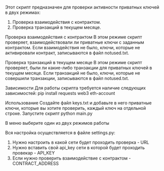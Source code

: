 Этот скрипт предназначен для проверки активности приватных ключей в двух режимах:

1. Проверка взаимодействия с контрактом.
2. Проверка транзакций в текущем месяце.

Проверка взаимодействия с контрактом
В этом режиме скрипт проверяет, взаимодействовали ли приватные ключи с заданным контрактом. Если взаимодействия не было, ключи, которые не активировали контракт, записываются в файл notused.txt.

Проверка транзакций в текущем месяце
В этом режиме скрипт проверяет, были ли какие-либо транзакции для приватных ключей в текущем месяце. Если транзакций не было, ключи, которые не совершили транзакции, записываются в файл notused.txt.

Зависимости
Для работы скрипта требуется наличие следующих зависимостей:
pip install requests web3 eth-account


Использование
Создайте файл keys.txt и добавьте в него приватные ключи, которые вы хотите проверить, каждый ключ на отдельной строке.
Запустите скрипт python main.py

В меню выберите один из двух режимов работы

Вся настройка осуществляется в файле settings.py:

1. Нужно настроить в какой сети будет проходить проверка - URL
2. Нужно вставить свой api_key сети в которой будет проходить провекар - API_KEY
3. Если нужно проверить взаимодействие с контрактом - CONTRACT_ADDRESS
